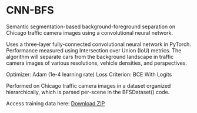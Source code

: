# CNN-BFS
Semantic segmentation-based background-foreground separation on Chicago traffic camera images using a convolutional neural network.

Uses a three-layer fully-connected convolutional neural network in PyTorch. Performance measured using Intersection over Union (IoU) metrics. The algorithm will separate cars from the background landscape in traffic camera images of various resolutions, vehicle densities, and perspectives.

Optimizer: Adam (1e-4 learning rate)
Loss Criterion: BCE With Logits

Performed on Chicago traffic camera images in a dataset organized hierarchically, which is parsed per-scene in the BFSDataset() code.

Access training data here: <a href="https://github.com/octocat/my-repo/releases/download/v1.0/my_project.zip" download>Download ZIP</a>
